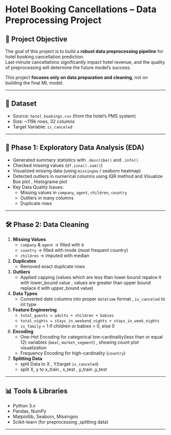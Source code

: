 # Hotel Booking Cancellations – Data Preprocessing Project

## 📌 Project Objective

The goal of this project is to build a **robust data preprocessing pipeline** for hotel booking cancellation prediction.  
Last-minute cancellations significantly impact hotel revenue, and the quality of preprocessing will determine the future model’s success.

This project **focuses only on data preparation and cleaning**, not on building the final ML model.

---

## 📂 Dataset

- Source: `hotel_bookings.csv` (from the hotel’s PMS system)
- Size: ~119k rows, 32 columns
- Target Variable: `is_canceled`

---

## 🔎 Phase 1: Exploratory Data Analysis (EDA)

- Generated summary statistics with `.describe()` and `.info()`
- Checked missing values (`df.isna().sum()`)
- Visualized missing data (using `missingno` / seaborn heatmap)
- Detected outliers in numerical columns using IQR method and Visualize Box plot , Histograme plot
- Key Data Quality Issues:
  - Missing values in `company`, `agent`, `children`, `country`
  - Outliers in many columns
  - Duplicate rows

---

## 🛠 Phase 2: Data Cleaning

1. **Missing Values**
   - `company` & `agent` → filled with `0`
   - `country` → filled with mode (most frequent country)
   - `children` → imputed with median
2. **Duplicates**
   - Removed exact duplicate rows
3. **Outliers**
   - Applied capping (values which are less than lower bound repalce it with lower_bound value , values are greater than upper bound replace it with upper_bound value)
4. **Data Types**
   - Converted date columns into proper `datetime` format , `is_canceled` to int type
5. **Feature Engineering**
   - `total_guests = adults + children + babies`
   - `total_nights = stays_in_weekend_nights + stays_in_week_nights`
   - `is_family` = 1 if children or babies > 0, else 0
6. **Encoding**
   - One-Hot Encoding for categorical low-cardinality(less than or equal 12) variables (`meal`, `market_segment`) , showing count plot visualization 
   - Frequency Encoding for high-cardinality (`country`)
7. **Splitting Data**
   - split Data to X , Y(target `is_canceled`)
   - split X, y to x_train , x_test , y_train ,y_test

---

## 📊 Tools & Libraries

- Python 3.x
- Pandas, NumPy
- Matplotlib, Seaborn, Missingno
- Scikit-learn (for preprocessing ,splitting data)

---

